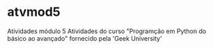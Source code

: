 # atvmod5
Atividades módulo 5
Atividades do curso "Programção em Python do básico ao avançado" fornecido pela 'Geek University'
